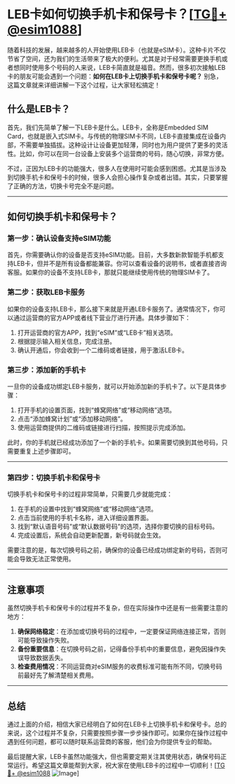 # LEB卡如何切换手机卡和保号卡？[[TG💪+ @esim1088](https://t.me/s/esim1088)]

随着科技的发展，越来越多的人开始使用LEB卡（也就是eSIM卡）。这种卡片不仅节省了空间，还为我们的生活带来了极大的便利。尤其是对于经常需要更换手机或者想同时使用多个号码的人来说，LEB卡简直就是福音。然而，很多初次接触LEB卡的朋友可能会遇到一个问题：**如何在LEB卡上切换手机卡和保号卡呢？** 别急，这篇文章就来详细讲解一下这个过程，让大家轻松搞定！

## 什么是LEB卡？

首先，我们先简单了解一下LEB卡是什么。LEB卡，全称是Embedded SIM Card，也就是嵌入式SIM卡。与传统的物理SIM卡不同，LEB卡直接集成在设备内部，不需要单独插拔。这种设计让设备更加轻薄，同时也为用户提供了更多的灵活性。比如，你可以在同一台设备上安装多个运营商的号码，随心切换，非常方便。

不过，正因为LEB卡的功能强大，很多人在使用时可能会感到困惑。尤其是当涉及到切换手机卡和保号卡的时候，很多人会担心操作复杂或者出错。其实，只要掌握了正确的方法，切换卡号完全不是问题。

---

## 如何切换手机卡和保号卡？

### **第一步：确认设备支持eSIM功能**

首先，你需要确认你的设备是否支持eSIM功能。目前，大多数新款智能手机都支持LEB卡，但并不是所有设备都能兼容。你可以查看设备的说明书，或者直接咨询客服。如果你的设备不支持LEB卡，那就只能继续使用传统的物理SIM卡了。

### **第二步：获取LEB卡服务**

如果你的设备支持LEB卡，那么接下来就是开通LEB卡服务了。通常情况下，你可以通过运营商的官方APP或者线下营业厅进行开通。具体步骤如下：

1. 打开运营商的官方APP，找到“eSIM”或“LEB卡”相关选项。
2. 根据提示输入相关信息，完成注册。
3. 确认开通后，你会收到一个二维码或者链接，用于激活LEB卡。

### **第三步：添加新的手机卡**

一旦你的设备成功绑定LEB卡服务，就可以开始添加新的手机卡了。以下是具体步骤：

1. 打开手机的设置页面，找到“蜂窝网络”或“移动网络”选项。
2. 点击“添加蜂窝计划”或“添加移动网络”。
3. 使用运营商提供的二维码或链接进行扫描，按照提示完成添加。

此时，你的手机就已经成功添加了一个新的手机卡。如果需要切换到其他号码，只需要重复上述步骤即可。

---

### **第四步：切换手机卡和保号卡**

切换手机卡和保号卡的过程非常简单，只需要几步就能完成：

1. 在手机的设置中找到“蜂窝网络”或“移动网络”选项。
2. 点击当前使用的手机卡名称，进入详细设置界面。
3. 找到“默认语音号码”或“默认数据号码”的选项，选择你要切换的目标号码。
4. 完成设置后，系统会自动更新配置，新号码就会生效。

需要注意的是，每次切换号码之前，确保你的设备已经成功绑定新的号码，否则可能会导致无法正常使用。

---

## 注意事项

虽然切换手机卡和保号卡的过程并不复杂，但在实际操作中还是有一些需要注意的地方：

1. **确保网络稳定**：在添加或切换号码的过程中，一定要保证网络连接正常，否则可能导致操作失败。
2. **备份重要信息**：在切换号码之前，记得备份手机中的重要信息，避免因操作失误导致数据丢失。
3. **检查费用情况**：不同运营商对eSIM服务的收费标准可能有所不同，切换号码前最好先了解清楚相关费用。

---

## 总结

通过上面的介绍，相信大家已经明白了如何在LEB卡上切换手机卡和保号卡。总的来说，这个过程并不复杂，只需要按照步骤一步步操作即可。如果你在操作过程中遇到任何问题，都可以随时联系运营商的客服，他们会为你提供专业的帮助。

最后提醒大家，LEB卡虽然功能强大，但也需要定期关注其使用状态，确保号码正常运行。希望这篇文章能帮到大家，祝大家在使用LEB卡的过程中一切顺利！[[TG💪+ @esim1088](https://t.me/s/esim1088) ![Image](https://i.postimg.cc/4NQfJmqS/Snipaste-2025-05-13-00-14-12.png)]